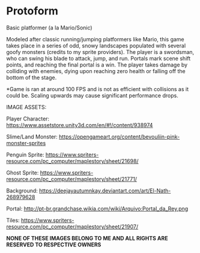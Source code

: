 # Protoform
Basic platformer (a la Mario/Sonic) 

Modeled after classic running/jumping platformers like Mario, this game takes place in a series of odd, snowy landscapes populated
with several goofy monsters (credits to my sprite providers). The player is a swordsman, who can swing his blade to attack, jump,
and run. Portals mark scene shift points, and reaching the final portal is a win. The player takes damage by colliding with enemies, dying upon reaching zero health or falling off the bottom of the stage.

*Game is ran at around 100 FPS and is not as efficient with collisions as it could be. 
Scaling upwards may cause significant performance drops.

IMAGE ASSETS:

Player Character: https://www.assetstore.unity3d.com/en/#!/content/938974

Slime/Land Monster: https://opengameart.org/content/bevouliin-pink-monster-sprites

Penguin Sprite: https://www.spriters-resource.com/pc_computer/maplestory/sheet/21698/

Ghost Sprite: https://www.spriters-resource.com/pc_computer/maplestory/sheet/21771/

Background: https://deejayautumnkay.deviantart.com/art/El-Nath-268979628

Portal: http://pt-br.grandchase.wikia.com/wiki/Arquivo:Portal_da_Rey.png

Tiles: https://www.spriters-resource.com/pc_computer/maplestory/sheet/21907/

**NONE OF THESE IMAGES BELONG TO ME AND ALL RIGHTS ARE RESERVED TO RESPECTIVE OWNERS**
